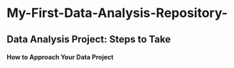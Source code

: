 # My-First-Data-Analysis-Repository-

## Data Analysis Project: Steps to Take 

#### How to Approach Your Data Project
